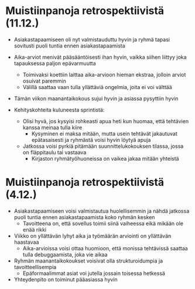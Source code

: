 # Muistiinpanoja retrospektiivistä (11.12.)
- Asiakastapaamiseen oli nyt valmistauduttu hyvin ja ryhmä tapasi sovitusti puoli tuntia ennen asiakastapaamista
- Aika-arviot menivät pääsääntöisesti ihan hyvin, vaikka siihen liittyy joka tapauksessa paljon epävarmuutta
    - Toimivaksi koettiin laittaa aika-arvioon hieman ekstraa, jolloin arviot osuivat paremmin
    - Välillä saattaa vaan tulla yllättäviä ongelmia, joita ei voi välttää
- Tämän viikon maanantaikokous sujui hyvin ja asiassa pysyttiin hyvin

- Kehityskohteita kuluneesta sprintistä:
    - Olisi hyvä, jos kysyisi rohkeasti apua heti kun huomaa, että tehtävien kanssa meinaa tulla kiire
        - Kysyminen ei maksa mitään, mutta usein tehtävät jakautuvat epätasaisesti ja ryhmästä voisi hyvin löytyä apuja
    - Jatkossa voisi pyrkiä pitämään suunnittelukokouksen tilassa, jossa on fläppitaulu tai vastaava
        - Kirjaston ryhmätyöhuoneissa on vaikea jakaa mitään yhteistä

# Muistiinpanoja retrospektiivistä (4.12.)

- Asiakastapaamiseen voisi valmistautua huolellisemmin ja nähdä jatkossa puoli tuntia ennen asiakastapaamista koko ryhmän kesken
    - Tavoitteena on, että sovellus toimii siinä vaiheessa eikä mikään ole enää rikki
- Viikko on yllättävän lyhyt aika ja työmäärän arviointi on yllättävän haastavaa
    - Aika-arvioissa voisi ottaa huomioon, että monissa tehtävissä saattaa tulla debuggaamista, joka vie aikaa
- Ryhmän maanantaikokoukset voisivat olla strukturoidumpia ja tavoitteellisempia
    - Epäformaalimmat asiat voi jutella jossain toisessa hetkessä
- Yhteydenpito on toiminut pääasiassa hyvin
